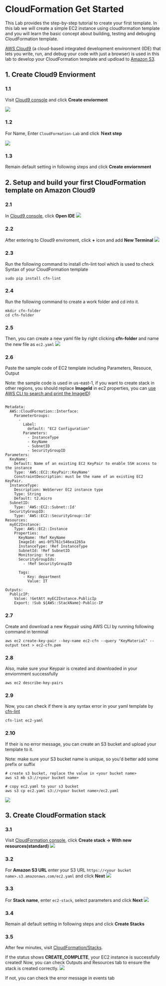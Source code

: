 # CloudFormation Get Started
This Lab provides the step-by-step tutorial to create your first template. In this lab we will create a simple EC2 instance using cloudformation template and you will learn the basic concept about building, testing and debuging CloudFormation template.

[AWS Cloud9](https://aws.amazon.com/tw/cloud9/) (a cloud-based integrated development environment (IDE) that lets you write, run, and debug your code with just a browser) is used in this lab to develop your CloudFormation template and updload to [Amazon S3](https://aws.amazon.com/tw/s3/).


## 1. Create Cloud9 Enviorment

### 1.1
Visit [Cloud9 console](https://console.aws.amazon.com/cloud9/home?region=us-east-1#) and click **Create enviorment**

![](1.png)

### 1.2
For Name, Enter `CloudFormation-Lab` and click **Ｎext step**

![](2.png)

### 1.3
Remain default setting in following steps and click **Create enviornment**

## 2. Setup and build your first CloudFormation template on Amazon Cloud9 

### 2.1
In [Cloud9 console](https://console.aws.amazon.com/cloud9/home?region=us-east-1#), click **Open IDE**
![](3.png)

### 2.2
After entering to Cloud9 enviroment, click **+** icon and add **New Terminal**
![](4.png)


### 2.3
Run the following command to install cfn-lint tool which is used to check Syntax of your CloudFormation template

```
sudo pip install cfn-lint
```

### 2.4
Run the following command to create a work folder and cd into it.

```
mkdir cfn-folder
cd cfn-folder
```

### 2.5
Then, you can create a new yaml file by right clicking **cfn-folder** and name the new file as `ec2.yaml`
![](5.png)

### 2.6
Paste the sample code of EC2 template including Parameters, Resouce, Output 



Note: the sample code is used in us-east-1, if you want to create stack in other regions, you should replace **ImageId** in ec2 properties, you can [use AWS CLI to search and print the ImageID](https://docs.aws.amazon.com/AWSEC2/latest/WindowsGuide/finding-an-ami.html))

```

Metadata:
  AWS::CloudFormation::Interface:
    ParameterGroups:
      -
        Label:
          default: "EC2 Configuration"
        Parameters:
          - InstanceType
          - KeyName
          - SubnetID
          - SecurityGroupID
Parameters:
  KeyName:
    Default: Name of an existing EC2 KeyPair to enable SSH access to the instance
    Type: 'AWS::EC2::KeyPair::KeyName'
    ConstraintDescription: must be the name of an existing EC2 KeyPair.
  InstanceType:
    Description: WebServer EC2 instance type
    Type: String
    Default: t2.micro
  SubnetID:
    Type: 'AWS::EC2::Subnet::Id'
  SecurityGroupID:
    Type: 'AWS::EC2::SecurityGroup::Id'
Resources:
  myEC2Instance:
    Type: AWS::EC2::Instance
    Properties:
      KeyName: !Ref KeyName
      ImageId: ami-0f5761c546ea1265a
      InstanceType: !Ref InstanceType
      SubnetId: !Ref SubnetID
      Monitoring: true
      SecurityGroupIds:
        - !Ref SecurityGroupID
 
      Tags:
        - Key: department
          Value: IT

Outputs:
  PublicIP: 
    Value: !GetAtt myEC2Instance.PublicIp
    Export: !Sub ${AWS::StackName}-Public-IP
```



### 2.7
Create and download a new Keypair using AWS CLI by running following command in terminal

```
aws ec2 create-key-pair --key-name ec2-cfn --query "KeyMaterial" --output text > ec2-cfn.pem
```

### 2.8
Also, make sure your Keypair is created and downloaded in your enviornment successfully  

```
aws ec2 describe-key-pairs
```

### 2.9
Now, you can check if there is any syntax error in your yaml template by [cfn-lint](https://github.com/aws-cloudformation/cfn-python-lint)

```
cfn-lint ec2-yaml
```

### 2.10
If their is no error message, you can create an S3 bucket and upload your template to it.

Note: make sure your S3 bucket name is unique, so you'd better add some prefix or suffix

```
# create s3 bucket, replace the value in <your bucket name>
aws s3 mb s3://<your bucket name>

# copy ec2.yaml to your s3 bucket
aws s3 cp ec2.yaml s3://<your bucket name>/ec2.yaml
```
![](6.png)

## 3. Create CloudFormation stack

### 3.1
Visit [CloudFormation console](https://console.aws.amazon.com/cloudformation/home?region=us-east-1#/stacks?filteringText=&filteringStatus=active&viewNested=true&hideStacks=false), click **Create stack -> With new resources(standard)** 
![](7.png)

### 3.2
For **Amazon S3 URL** enter your S3 URL `https://<your bucket name>.s3.amazonaws.com/ec2.yaml` and click **Next**
![](8.png)

### 3.3

For **Stack name**, enter `ec2-stack`, select parameters and click **Next**
![](9.png)

### 3.4
Remain all default setting in following steps and click **Create Stacks**

### 3.5
After few minutes, visit [CloudFormation/Stacks](https://console.aws.amazon.com/cloudformation/home?region=us-east-1#/stacks). 

If the status shows **CREATE_COMPLETE**, your EC2 instance is successfully created!
Now, you can check Outputs and Resources tab to ensure the stack is created correctly.
![](10.png)

If not, you can check the error message in events tab
